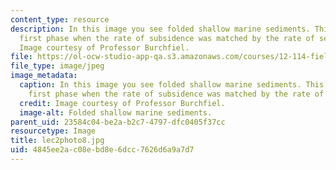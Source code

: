```yaml
---
content_type: resource
description: In this image you see folded shallow marine sediments. This is from the
  first phase when the rate of subsidence was matched by the rate of sedimentation.
  Image courtesy of Professor Burchfiel.
file: https://ol-ocw-studio-app-qa.s3.amazonaws.com/courses/12-114-field-geology-i-fall-2005/4845ee2ac08ebd8e6dcc7626d6a9a7d7_lec2photo8.jpg
file_type: image/jpeg
image_metadata:
  caption: In this image you see folded shallow marine sediments. This is from the
    first phase when the rate of subsidence was matched by the rate of sedimentation.
  credit: Image courtesy of Professor Burchfiel.
  image-alt: Folded shallow marine sediments.
parent_uid: 23584c04-be2a-b2c7-4797-dfc0405f37cc
resourcetype: Image
title: lec2photo8.jpg
uid: 4845ee2a-c08e-bd8e-6dcc-7626d6a9a7d7
---
```

